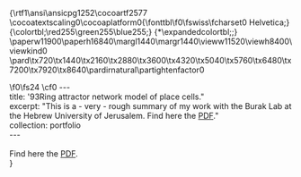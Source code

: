 {\rtf1\ansi\ansicpg1252\cocoartf2577
\cocoatextscaling0\cocoaplatform0{\fonttbl\f0\fswiss\fcharset0 Helvetica;}
{\colortbl;\red255\green255\blue255;}
{\*\expandedcolortbl;;}
\paperw11900\paperh16840\margl1440\margr1440\vieww11520\viewh8400\viewkind0
\pard\tx720\tx1440\tx2160\tx2880\tx3600\tx4320\tx5040\tx5760\tx6480\tx7200\tx7920\tx8640\pardirnatural\partightenfactor0

\f0\fs24 \cf0 ---\
title: \'93Ring attractor network model of place cells."\
excerpt: "This is a - very - rough summary of my work with the Burak Lab at the Hebrew University of Jerusalem. Find here the [PDF](https://github.com/gullirg/gullirg.github.io/blob/master/files/BurakLab-3.pdf)."\
collection: portfolio\
---\
\
Find here the [PDF](https://github.com/gullirg/gullirg.github.io/blob/master/files/BurakLab-3.pdf).\
}